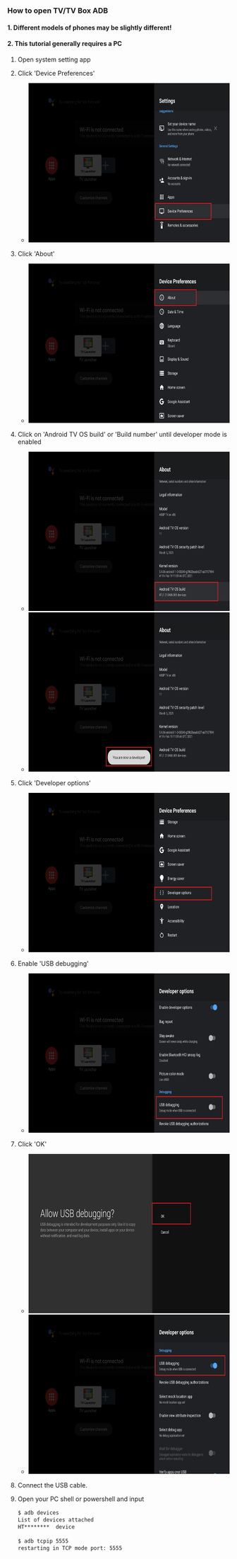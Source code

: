 ### How to open TV/TV Box ADB
#### 1. Different models of phones may be slightly different!
#### 2. This tutorial generally requires a PC
1. Open system setting app
2. Click 'Device Preferences'
   - <img src="./../image/openTVAdb/1.png" width="640" height="360">
3. Click 'About'
   - <img src="./../image/openTVAdb/2.png" width="640" height="360">

4. Click on 'Android TV OS build' or 'Build number' until developer mode is enabled
   - <img src="./../image/openTVAdb/3.png" width="640" height="360">
   - <img src="./../image/openTVAdb/4.png" width="640" height="360">

5. Click 'Developer options'
   - <img src="./../image/openTVAdb/5.png" width="640" height="360">

6. Enable 'USB debugging'
   - <img src="./../image/openTVAdb/6.png" width="640" height="360">

7. Click 'OK'
   - <img src="./../image/openTVAdb/7.png" width="640" height="360">
   - <img src="./../image/openTVAdb/8.png" width="640" height="360">

8.  Connect the USB cable.
9.  Open your PC shell or powershell and input 
    ```
    $ adb devices
    List of devices attached
    HT********	device

    $ adb tcpip 5555
    restarting in TCP mode port: 5555
    ```


